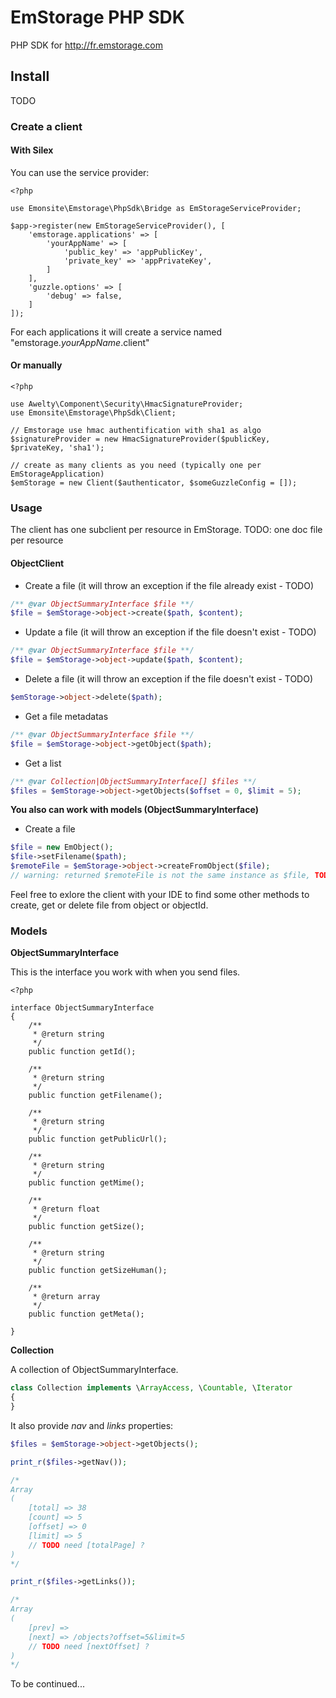 # EmStorage PHP SDK

PHP SDK for http://fr.emstorage.com

## Install

TODO

### Create a client

#### With Silex

You can use the service provider: 

```
<?php 

use Emonsite\Emstorage\PhpSdk\Bridge as EmStorageServiceProvider;

$app->register(new EmStorageServiceProvider(), [
    'emstorage.applications' => [
        'yourAppName' => [
            'public_key' => 'appPublicKey',
            'private_key' => 'appPrivateKey',
        ]
    ],
    'guzzle.options' => [
        'debug' => false,
    ]
]);
```

For each applications it will create a service named "emstorage.*yourAppName*.client"

#### Or manually

```
<?php 

use Awelty\Component\Security\HmacSignatureProvider;
use Emonsite\Emstorage\PhpSdk\Client;

// Emstorage use hmac authentification with sha1 as algo
$signatureProvider = new HmacSignatureProvider($publicKey, $privateKey, 'sha1');

// create as many clients as you need (typically one per EmStorageApplication)
$emStorage = new Client($authenticator, $someGuzzleConfig = []);
```

### Usage

The client has one subclient per resource in EmStorage.
TODO: one doc file per resource

#### ObjectClient

- Create a file (it will throw an exception if the file already exist - TODO)
```php
/** @var ObjectSummaryInterface $file **/
$file = $emStorage->object->create($path, $content);
```

- Update a file (it will throw an exception if the file doesn't exist - TODO)
```php
/** @var ObjectSummaryInterface $file **/
$file = $emStorage->object->update($path, $content);
```

- Delete a file (it will throw an exception if the file doesn't exist - TODO)
```php
$emStorage->object->delete($path);
```

- Get a file metadatas
```php
/** @var ObjectSummaryInterface $file **/
$file = $emStorage->object->getObject($path);
```

- Get a list
```php
/** @var Collection|ObjectSummaryInterface[] $files **/
$files = $emStorage->object->getObjects($offset = 0, $limit = 5);
```

**You also can work with models (ObjectSummaryInterface)**

- Create a file
```php
$file = new EmObject();
$file->setFilename($path);
$remoteFile = $emStorage->object->createFromObject($file);
// warning: returned $remoteFile is not the same instance as $file, TODO ?
```

Feel free to exlore the client with your IDE to find some other methods to create, get or delete file from object or objectId.

### Models

**ObjectSummaryInterface**

This is the interface you work with when you send files.

```
<?php

interface ObjectSummaryInterface
{
    /**
     * @return string
     */
    public function getId();

    /**
     * @return string
     */
    public function getFilename();

    /**
     * @return string
     */
    public function getPublicUrl();

    /**
     * @return string
     */
    public function getMime();

    /**
     * @return float
     */
    public function getSize();

    /**
     * @return string
     */
    public function getSizeHuman();

    /**
     * @return array
     */
    public function getMeta();

}
```

**Collection**

A collection of ObjectSummaryInterface.

```php
class Collection implements \ArrayAccess, \Countable, \Iterator
{
}
```

It also provide *nav* and *links* properties:
 
```php
$files = $emStorage->object->getObjects();

print_r($files->getNav());

/*
Array
(
    [total] => 38
    [count] => 5
    [offset] => 0
    [limit] => 5
    // TODO need [totalPage] ?
)
*/

print_r($files->getLinks());

/*
Array
(
    [prev] => 
    [next] => /objects?offset=5&limit=5
    // TODO need [nextOffset] ?
)
*/
```

To be continued...